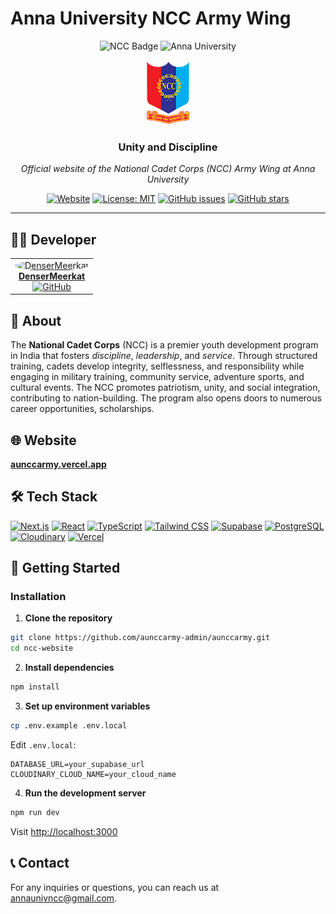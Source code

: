 # Anna University NCC Army Wing

<div align="center">
  <img src="https://img.shields.io/badge/NCC-Army%20Wing-red?style=for-the-badge" alt="NCC Badge"/>
  <img src="https://img.shields.io/badge/Anna%20University-Chennai-blue?style=for-the-badge" alt="Anna University"/>
</div>
<br/>
<div align="center">
        <img src="public\images\logos\ncc_100.png" />
  <h3>Unity and Discipline</h3>
  <p><em>Official website of the National Cadet Corps (NCC) Army Wing at Anna University</em></p>
  
  [![Website](https://img.shields.io/website?url=https%3A%2F%2Faunccarmy.vercel.app&style=flat-square)](https://aunccarmy.vercel.app)
  [![License: MIT](https://img.shields.io/badge/License-MIT-yellow.svg?style=flat-square)](https://opensource.org/licenses/MIT)
  [![GitHub issues](https://img.shields.io/github/issues/aunccarmy-admin/aunccarmy?style=flat-square)](https://github.com/aunccarmy-admin/aunccarmy/issues)
  [![GitHub stars](https://img.shields.io/github/stars/aunccarmy-admin/aunccarmy?style=flat-square)](https://github.com/aunccarmy-admin/aunccarmy/stargazers)
</div>

---

## 👨‍💻 Developer

<div align="center">
  <table>
    <tr>
      <td align="center" style="border: none;">
        <a href="https://github.com/DenserMeerkat">
          <img src="https://github.com/DenserMeerkat.png" width="100" style="border-radius: 50%;" alt="DenserMeerkat"/>
          <br />
          <b>DenserMeerkat</b>
          <br />
            <img src="https://img.shields.io/badge/GitHub-100000?style=for-the-badge&logo=github&logoColor=white" alt="GitHub" height="20"/>
        </a>
      </td>
    </tr>
  </table>
</div>

## 🌟 About

The **National Cadet Corps** (NCC) is a premier youth development program in India that fosters _discipline_, _leadership_, and _service_. Through structured training, cadets develop integrity, selflessness, and responsibility while engaging in military training, community service, adventure sports, and cultural events. The NCC promotes patriotism, unity, and social integration, contributing to nation-building. The program also opens doors to numerous career opportunities, scholarships.

## 🌐 Website

**[aunccarmy.vercel.app](https://aunccarmy.vercel.app)**

## 🛠️ Tech Stack

[![Next.js](https://img.shields.io/badge/Next.js-000000?style=for-the-badge&logo=next.js&logoColor=white)](https://nextjs.org/) [![React](https://img.shields.io/badge/React-20232A?style=for-the-badge&logo=react&logoColor=61DAFB)](https://reactjs.org/) [![TypeScript](https://img.shields.io/badge/TypeScript-007ACC?style=for-the-badge&logo=typescript&logoColor=white)](https://www.typescriptlang.org/) [![Tailwind CSS](https://img.shields.io/badge/Tailwind_CSS-38B2AC?style=for-the-badge&logo=tailwind-css&logoColor=white)](https://tailwindcss.com/) [![Supabase](https://img.shields.io/badge/Supabase-3ECF8E?style=for-the-badge&logo=supabase&logoColor=white)](https://supabase.com/) [![PostgreSQL](https://img.shields.io/badge/PostgreSQL-316192?style=for-the-badge&logo=postgresql&logoColor=white)](https://www.postgresql.org/) [![Cloudinary](https://img.shields.io/badge/Cloudinary-3448C5?style=for-the-badge&logo=cloudinary&logoColor=white)](https://cloudinary.com/) [![Vercel](https://img.shields.io/badge/Vercel-000000?style=for-the-badge&logo=vercel&logoColor=white)](https://vercel.com/)

## 🚀 Getting Started

### Installation

1. **Clone the repository**

```bash
git clone https://github.com/aunccarmy-admin/aunccarmy.git
cd ncc-website
```

2. **Install dependencies**

```bash
npm install
```

3. **Set up environment variables**

```bash
cp .env.example .env.local
```

Edit `.env.local`:

```env
DATABASE_URL=your_supabase_url
CLOUDINARY_CLOUD_NAME=your_cloud_name
```

4. **Run the development server**

```bash
npm run dev
```

Visit [http://localhost:3000](http://localhost:3000)

## 📞 Contact

For any inquiries or questions, you can reach us at annaunivncc@gmail.com.
